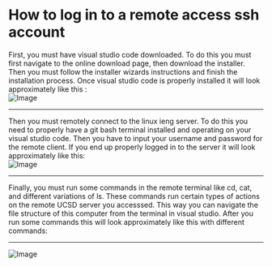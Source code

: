 # How to log in to a remote access ssh account


First, you must have visual studio code downloaded. To do this you must first navigate to the online download page, then download the installer. Then you must follow the installer wizards instructions and finish the installation process. Once visual studio code is properly installed it will look approximately like this :  
![Image](https://i.imgur.com/sxz2O8v.png)
  
  ---
  
Then you must remotely connect to the linux ieng server. To do this you need to properly have a git bash terminal installed and operating on your visual studio code. Then you have to input your username and password for the remote client. If you end up properly logged in to the server it will look approximately like this:  
![Image](https://i.imgur.com/jlO1yhT.png)
  
---
Finally, you must run some commands in the remote terminal like cd, cat, and different variations of ls. These commands run certain types of actions on the remote UCSD server you accesssed. This way you can navigate the file structure of this computer from the terminal in visual studio. After you run some commands this will look approximately like this with different commands:  
  
  ---
![Image](https://i.imgur.com/twR1EUI.png)

